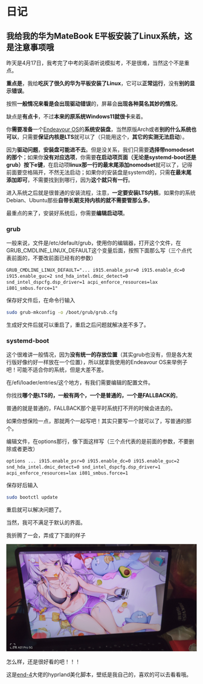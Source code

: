# 日记

## 我给我的华为MateBook E平板安装了Linux系统，这是注意事项哦

昨天是4月17日，我考完了中考的英语听说模拟考，不是很难，当然这个不是重点。

**重点是**，我给**吃灰了很久的华为平板安装了Linux**，它可以**正常运行**，没有**别的显示错误**。

按照**一般情况来看是会出现驱动错误**的，屏幕会**出现各种莫名其妙的情况**。

缺点是**有点卡**，不过**本来的原系统Windows11就很卡**来着。

你**需要准备**一个[Endeavour OS](https://endeavouros.com/)的**系统安装盘**，当然原版Arch或者**别的什么系统也可以**，只需要**保证内核是LTS**就可以了（只能用这个，**其它的实测无法启动**）。

 因为**驱动问题**，**安装盘可能进不去**。但是没关系，我们只需要**选择带nomodeset的那个**；如果你**没有对应选项**，你需要**在启动项页面（无论是systemd-boot还是grub）按下e键**，在启动项**linux那一行的最末尾添加nomodset**就可以了，记得前面要空格隔开，不然无法启动；如果你的安装盘是systemd的，只需**在最末尾添加即可**，不需要找到到哪行，因为**这个就只有一行**。

进入系统之后就是很普通的安装流程，注意，**一定要安装LTS内核**，如果你的系统Debian、Ubuntu那些**自带长期支持内核的就不需要管那么多**。

最重点的来了，安装好系统后，你需要**编辑启动项**。

### grub

一般来说，文件是/etc/default/grub，使用你的编辑器，打开这个文件，在GRUB_CMDLINE_LINUX_DEFAULT这个变量后面，按照下面那么写（三个点代表前面的，不要改前面已经有的参数）

```
GRUB_CMDLINE_LINUX_DEFAULT="... i915.enable_psr=0 i915.enable_dc=0 i915.enable_guc=2 snd_hda_intel.dmic_detect=0 snd_intel_dspcfg.dsp_driver=1 acpi_enforce_resources=lax i801_smbus.force=1"
```

保存好文件后，在命令行输入

```bash
sudo grub-mkconfig -o /boot/grub/grub.cfg
```

生成好文件后就可以重启了，重启之后问题就解决差不多了。

### systemd-boot

这个很难讲一般情况，因为**没有统一的存放位置**（其实grub也没有，但是各大发行版好像约好一样放在一个位置），所以就拿我使用的Endeavour OS来举例子吧！可能不适合你的系统，但是大差不差。

在/efi/loader/entries/这个地方，有我们需要编辑的配置文件。

你找找**哪个是LTS的，一般有两个，一个是普通的，一个是FALLBACK的**。

普通的就是普通的，FALLBACK那个是平时系统打不开的时候会进去的。

如果你想保险一点，那就两个一起写吧！其实只要写一个就可以了，写普通的那个。

编辑文件，在options那行，像下面这样写（三个点代表的是前面的参数，不要删除或者更改）

```
options ... i915.enable_psr=0 i915.enable_dc=0 i915.enable_guc=2 snd_hda_intel.dmic_detect=0 snd_intel_dspcfg.dsp_driver=1 acpi_enforce_resources=lax i801_smbus.force=1
```

保存好后输入

```bash
sudo bootctl update
```

重启就可以解决问题了。

当然，我可不满足于默认的界面。

我折腾了一会，弄成了下面的样子

![](imgs/IMG_20250418_181719.jpg)

怎么样，还是很好看的吧！！！

这是[end-4](https://end-4.github.io/dots-hyprland-wiki/zh-cn/)大佬的hyprland美化脚本，壁纸是我自己的，喜欢的可以去看看哦。